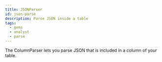 ```yaml
---
title: JSONParser
id: json-parse
description: Parse JSON inside a table
tags:
  - gems
  - analyst
  - parse
---
```


The ColumnParser lets you parse JSON that is included in a column of your table.
